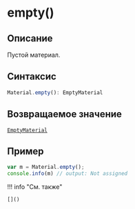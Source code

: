 # empty()

## Описание
Пустой материал.

## Синтаксис
```javascript
Material.empty(): EmptyMaterial
``` 

## Возвращаемое значение
[`EmptyMaterial`](./../../../types/materials/EmptyMaterial/_index.md)

## Пример
``` javascript linenums="1"
var m = Material.empty();
console.info(m) // output: Not assigned
``` 

!!! info "См. также"

    []()
